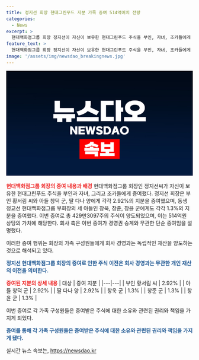```yaml
---
title: 정지선 회장 현대그린푸드 지분 가족 증여 514억어치 전량
categories:
  - News
excerpt: >
  현대백화점그룹 회장 정지선이 자신이 보유한 현대그린푸드 주식을 부인, 자녀, 조카들에게 증여했다. 부인과 자녀에게 각각 2.92%, 조카에게 각각 1.3%를 증여했으며, 이는 현대그린푸드의 총 429만3097주에 해당하는 514억원 상당의 증여이다. 이번 증여는 경영권 승계와 무관한 개인 재산 증여로, 회사 측은 강조했다.
feature_text: >
  현대백화점그룹 회장 정지선이 자신이 보유한 현대그린푸드 주식을 부인, 자녀, 조카들에게 증여했다. 부인과 자녀에게 각각 2.92%, 조카에게 각각 1.3%를 증여했으며, 이는 현대그린푸드의 총 429만3097주에 해당하는 514억원 상당의 증여이다. 이번 증여는 경영권 승계와 무관한 개인 재산 증여로, 회사 측은 강조했다.
image: '/assets/img/newsdao_breakingnews.jpg'
---
```


<p><img src="/assets/img/newsdao_breakingnews.jpg" alt="firstkoreanews 속보" /></p>

<p><b><span style="color: #ee2323;">현대백화점그룹 회장의 증여 내용과 배경</span></b>
현대백화점그룹 회장인 정지선씨가 자신이 보유한 현대그린푸드 주식을 부인과 자녀, 그리고 조카들에게 증여했다. 정지선 회장은 부인 황서림 씨와 아들 창덕 군, 딸 다나 양에게 각각 2.92%의 지분을 증여했으며, 동생 정교선 현대백화점그룹 부회장의 세 아들인 창욱, 창준, 창윤 군에게도 각각 1.3%의 지분을 증여했다. 이번 증여로 총 429만3097주의 주식이 양도되었으며, 이는 514억원 상당의 가치에 해당한다. 회사 측은 이번 증여가 경영권 승계와 무관한 단순 증여임을 설명했다.</p>

<p>이러한 증여 행위는 회장의 가족 구성원들에게 회사 경영과는 독립적인 재산을 양도하는 것으로 해석되고 있다. </p>

<p><b><span style="color: #1a5490;">정지선 현대백화점그룹 회장의 증여로 인한 주식 이전은 회사 경영과는 무관한 개인 재산의 이전을 의미한다.</span></b></p>

<p><b><span style="color: #ee2323;">증여된 지분의 상세 내용</span></b>
| 대상 | 증여 지분 |
|---|---|
| 부인 황서림 씨 | 2.92% |
| 아들 창덕 군 | 2.92% |
| 딸 다나 양 | 2.92% |
| 창욱 군 | 1.3% |
| 창준 군 | 1.3% |
| 창윤 군 | 1.3% |</p>

<p>이번 증여로 각 가족 구성원들은 증여받은 주식에 대한 소유와 관련된 권리와 책임을 가지게 되었다.</p>

<p><b><span style="color: #1a5490;">증여를 통해 각 가족 구성원들은 증여받은 주식에 대한 소유와 관련된 권리와 책임을 가지게 됐다.</span></b></p>
실시간 뉴스 속보는, <a href="https://newsdao.kr" rel="dofollow">https://newsdao.kr</a>


